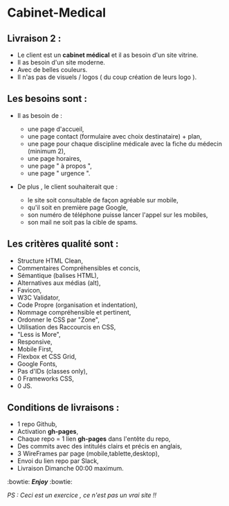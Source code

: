 # Cabinet-Medical

## Livraison 2 :

* Le client est un **cabinet médical** et il as besoin d'un site vitrine.
* Il as besoin d'un site moderne.
* Avec de belles couleurs.
* Il n'as pas de visuels / logos ( du coup création de leurs logo ).
## Les besoins sont :

* Il as besoin de :
  + une page d'accueil,
  + une page contact (formulaire avec choix destinataire) + plan,
  + une page pour chaque discipline médicale avec la fiche du médecin (minimum 2),
  + une page horaires,
  + une page " à propos ",
  + une page " urgence ".

* De plus , le client souhaiterait que :
  + le site soit consultable de façon agréable sur mobile,
  + qu'il soit en première page Google,
  + son numéro de téléphone puisse lancer l'appel sur les mobiles,
  + son mail ne soit pas la cible de spams.

## Les critères qualité sont :

* Structure HTML Clean,
* Commentaires Compréhensibles et concis,
* Sémantique (balises HTML),
* Alternatives aux médias (alt),
* Favicon,
* W3C Validator,
* Code Propre (organisation et indentation),
* Nommage compréhensible et pertinent,
* Ordonner le CSS par "Zone",
* Utilisation des Raccourcis en CSS,
* "Less is More",
* Responsive,
* Mobile First,
* Flexbox et CSS Grid,
* Google Fonts,
* Pas d'IDs (classes only),
* 0 Frameworks CSS,
* 0 JS.

## Conditions de livraisons :

* 1 repo Github,
* Activation **gh-pages**,
* Chaque repo = 1 lien **gh-pages** dans l'entête du repo,
* Des commits avec des intitulés clairs et précis en anglais,
* 3 WireFrames par page (mobile,tablette,desktop),
* Envoi du lien repo par Slack,
* Livraison Dimanche 00:00 maximum.

 :bowtie: **_Enjoy_** :bowtie:
 
 
 *PS : Ceci est un exercice , ce n'est pas un vrai site :bangbang:*
